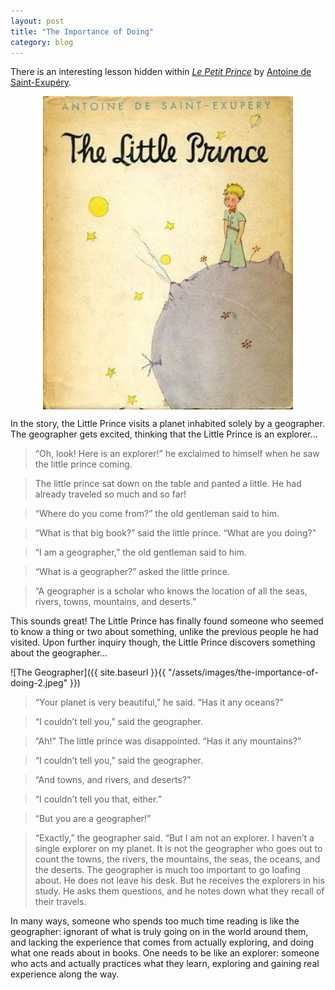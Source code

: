 ```yaml
---
layout: post
title: "The Importance of Doing"
category: blog
---
```


There is an interesting lesson hidden within *[Le Petit Prince](https://en.wikipedia.org/wiki/The_Little_Prince)* by [Antoine de Saint-Exupéry](https://en.wikipedia.org/wiki/Antoine_de_Saint-Exup%C3%A9ry).

<img alt="Le Petit Prince" src="/assets/images/the-importance-of-doing-1.jpeg" style="width:400px; margin: auto; display: block;"/>

In the story, the Little Prince visits a planet inhabited solely by a geographer. The geographer gets excited, thinking that the Little Prince is an explorer...

> “Oh, look! Here is an explorer!” he exclaimed to himself when he saw the little prince coming.

> The little prince sat down on the table and panted a little. He had already traveled so much and so far!

> “Where do you come from?” the old gentleman said to him.

> “What is that big book?” said the little prince. “What are you doing?”

> “I am a geographer,” the old gentleman said to him.

> “What is a geographer?” asked the little prince.

> “A geographer is a scholar who knows the location of all the seas, rivers, towns, mountains, and deserts.”

This sounds great! The Little Prince has finally found someone who seemed to know a thing or two about something, unlike the previous people he had visited. Upon further inquiry though, the Little Prince discovers something about the geographer...

![The Geographer]({{ site.baseurl }}{{ "/assets/images/the-importance-of-doing-2.jpeg" }})

> “Your planet is very beautiful,” he said. “Has it any oceans?”

> “I couldn’t tell you,” said the geographer.

> “Ah!” The little prince was disappointed. “Has it any mountains?”

> “I couldn’t tell you,” said the geographer.

> “And towns, and rivers, and deserts?”

> “I couldn’t tell you that, either.”

> “But you are a geographer!”

> “Exactly,” the geographer said. “But I am not an explorer. I haven’t a single explorer on my planet. It is not the geographer who goes out to count the towns, the rivers, the mountains, the seas, the oceans, and the deserts. The geographer is much too important to go loafing about. He does not leave his desk. But he receives the explorers in his study. He asks them questions, and he notes down what they recall of their travels.

In many ways, someone who spends too much time reading is like the geographer: ignorant of what is truly going on in the world around them, and lacking the experience that comes from actually exploring, and doing what one reads about in books. One needs to be like an explorer: someone who acts and actually practices what they learn, exploring and gaining real experience along the way.
